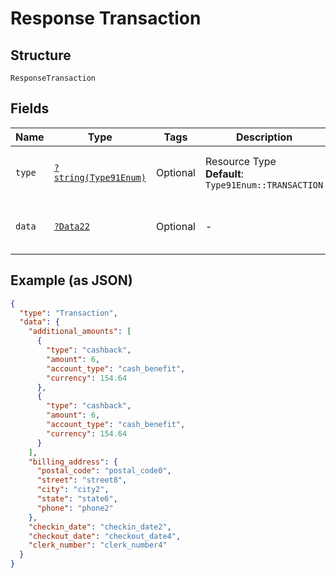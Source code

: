 
# Response Transaction

## Structure

`ResponseTransaction`

## Fields

| Name | Type | Tags | Description | Getter | Setter |
|  --- | --- | --- | --- | --- | --- |
| `type` | [`?string(Type91Enum)`](../../doc/models/type-91-enum.md) | Optional | Resource Type<br>**Default**: `Type91Enum::TRANSACTION` | getType(): ?string | setType(?string type): void |
| `data` | [`?Data22`](../../doc/models/data-22.md) | Optional | - | getData(): ?Data22 | setData(?Data22 data): void |

## Example (as JSON)

```json
{
  "type": "Transaction",
  "data": {
    "additional_amounts": [
      {
        "type": "cashback",
        "amount": 6,
        "account_type": "cash_benefit",
        "currency": 154.64
      },
      {
        "type": "cashback",
        "amount": 6,
        "account_type": "cash_benefit",
        "currency": 154.64
      }
    ],
    "billing_address": {
      "postal_code": "postal_code0",
      "street": "street8",
      "city": "city2",
      "state": "state6",
      "phone": "phone2"
    },
    "checkin_date": "checkin_date2",
    "checkout_date": "checkout_date4",
    "clerk_number": "clerk_number4"
  }
}
```


